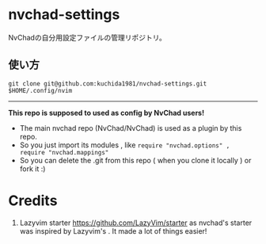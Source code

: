 # nvchad-settings

NvChadの自分用設定ファイルの管理リポジトリ。

## 使い方

```
git clone git@github.com:kuchida1981/nvchad-settings.git $HOME/.config/nvim
```

---

**This repo is supposed to used as config by NvChad users!**

- The main nvchad repo (NvChad/NvChad) is used as a plugin by this repo.
- So you just import its modules , like `require "nvchad.options" , require "nvchad.mappings"`
- So you can delete the .git from this repo ( when you clone it locally ) or fork it :)

# Credits

1) Lazyvim starter https://github.com/LazyVim/starter as nvchad's starter was inspired by Lazyvim's . It made a lot of things easier!
